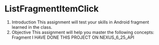 # ListFragmentItemClick
1. Introduction
This assignment will test your skills in Android fragment learned in the class.
2. Objective
This assignment will help you master the following concepts:
Fragment
I HAVE DONE THIS PROJECT ON NEXUS_6_25_API
